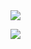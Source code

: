 <img src="https://readme-typing-svg.herokuapp.com/?lines=消息1;消息2&font=Roboto" />


<!--
**Nanfengzhiwo1/Nanfengzhiwo1** is a ✨ _special_ ✨ repository because its `README.md` (this file) appears on your GitHub profile.

Here are some ideas to get you started:

- 🔭 I’m currently working on ...
- 🌱 I’m currently learning ...
- 👯 I’m looking to collaborate on ...
- 🤔 I’m looking for help with ...
- 💬 Ask me about ...
- 📫 How to reach me: ...
- 😄 Pronouns: ...
- ⚡ Fun fact: ...
-->

![](https://github-readme-stats.vercel.app/api?username=Nanfengzhiwo1&show_icons=true&theme=dark&count_private=true)



